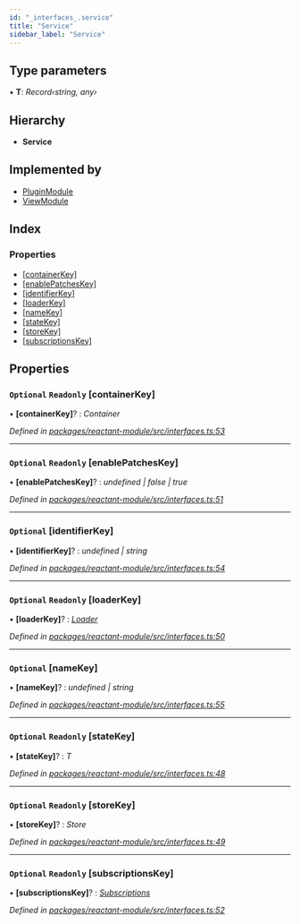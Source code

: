 ```yaml
---
id: "_interfaces_.service"
title: "Service"
sidebar_label: "Service"
---
```


## Type parameters

▪ **T**: *Record‹string, any›*

## Hierarchy

* **Service**

## Implemented by

* [PluginModule](../classes/_core_plugin_.pluginmodule.md)
* [ViewModule](../classes/_core_view_.viewmodule.md)

## Index

### Properties

* [[containerKey]](_interfaces_.service.md#optional-readonly-[containerkey])
* [[enablePatchesKey]](_interfaces_.service.md#optional-readonly-[enablepatcheskey])
* [[identifierKey]](_interfaces_.service.md#optional-[identifierkey])
* [[loaderKey]](_interfaces_.service.md#optional-readonly-[loaderkey])
* [[nameKey]](_interfaces_.service.md#optional-[namekey])
* [[stateKey]](_interfaces_.service.md#optional-readonly-[statekey])
* [[storeKey]](_interfaces_.service.md#optional-readonly-[storekey])
* [[subscriptionsKey]](_interfaces_.service.md#optional-readonly-[subscriptionskey])

## Properties

### `Optional` `Readonly` [containerKey]

• **[containerKey]**? : *Container*

*Defined in [packages/reactant-module/src/interfaces.ts:53](https://github.com/unadlib/reactant/blob/a089af11/packages/reactant-module/src/interfaces.ts#L53)*

___

### `Optional` `Readonly` [enablePatchesKey]

• **[enablePatchesKey]**? : *undefined | false | true*

*Defined in [packages/reactant-module/src/interfaces.ts:51](https://github.com/unadlib/reactant/blob/a089af11/packages/reactant-module/src/interfaces.ts#L51)*

___

### `Optional` [identifierKey]

• **[identifierKey]**? : *undefined | string*

*Defined in [packages/reactant-module/src/interfaces.ts:54](https://github.com/unadlib/reactant/blob/a089af11/packages/reactant-module/src/interfaces.ts#L54)*

___

### `Optional` `Readonly` [loaderKey]

• **[loaderKey]**? : *[Loader](../modules/_interfaces_.md#loader)*

*Defined in [packages/reactant-module/src/interfaces.ts:50](https://github.com/unadlib/reactant/blob/a089af11/packages/reactant-module/src/interfaces.ts#L50)*

___

### `Optional` [nameKey]

• **[nameKey]**? : *undefined | string*

*Defined in [packages/reactant-module/src/interfaces.ts:55](https://github.com/unadlib/reactant/blob/a089af11/packages/reactant-module/src/interfaces.ts#L55)*

___

### `Optional` `Readonly` [stateKey]

• **[stateKey]**? : *T*

*Defined in [packages/reactant-module/src/interfaces.ts:48](https://github.com/unadlib/reactant/blob/a089af11/packages/reactant-module/src/interfaces.ts#L48)*

___

### `Optional` `Readonly` [storeKey]

• **[storeKey]**? : *Store*

*Defined in [packages/reactant-module/src/interfaces.ts:49](https://github.com/unadlib/reactant/blob/a089af11/packages/reactant-module/src/interfaces.ts#L49)*

___

### `Optional` `Readonly` [subscriptionsKey]

• **[subscriptionsKey]**? : *[Subscriptions](../modules/_interfaces_.md#subscriptions)*

*Defined in [packages/reactant-module/src/interfaces.ts:52](https://github.com/unadlib/reactant/blob/a089af11/packages/reactant-module/src/interfaces.ts#L52)*
